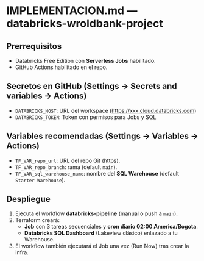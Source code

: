 # IMPLEMENTACION.md — databricks-wroldbank-project

## Prerrequisitos
- Databricks Free Edition con **Serverless Jobs** habilitado.
- GitHub Actions habilitado en el repo.

## Secretos en GitHub (Settings → Secrets and variables → Actions)
- `DATABRICKS_HOST`: URL del workspace (https://xxx.cloud.databricks.com)
- `DATABRICKS_TOKEN`: Token con permisos para Jobs y SQL

## Variables recomendadas (Settings → Variables → Actions)
- `TF_VAR_repo_url`: URL del repo Git (https).
- `TF_VAR_repo_branch`: rama (default `main`).
- `TF_VAR_sql_warehouse_name`: nombre del **SQL Warehouse** (default `Starter Warehouse`).

## Despliegue
1. Ejecuta el workflow **databricks-pipeline** (manual o push a `main`).
2. Terraform creará:
   - **Job** con 3 tareas secuenciales y **cron diario 02:00 America/Bogota**.
   - **Databricks SQL Dashboard** (Lakeview clásico) enlazado a tu Warehouse.
3. El workflow también ejecutará el Job una vez (Run Now) tras crear la infra.


